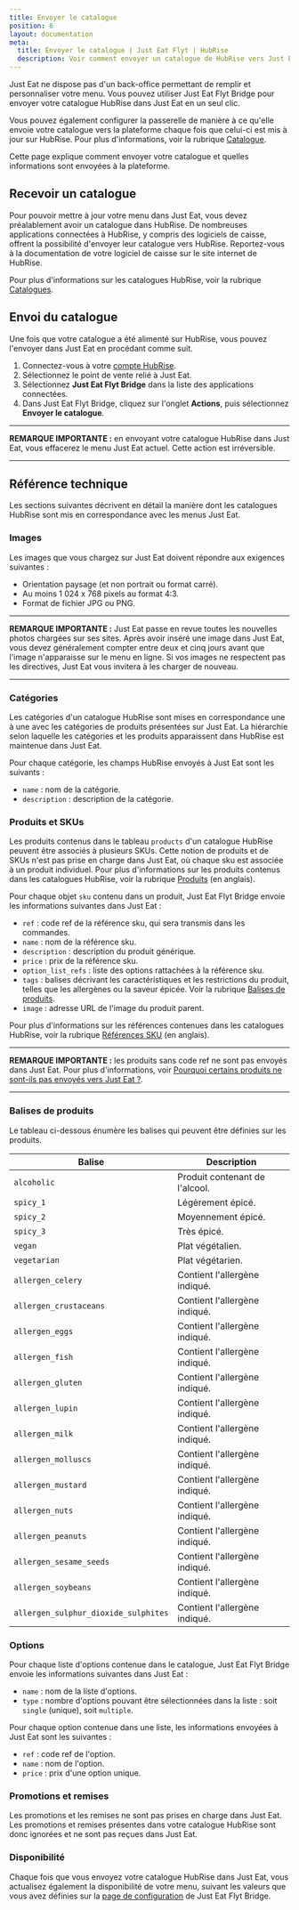 ```yaml
---
title: Envoyer le catalogue
position: 6
layout: documentation
meta:
  title: Envoyer le catalogue | Just Eat Flyt | HubRise
  description: Voir comment envoyer un catalogue de HubRise vers Just Eat, de quelle manière les articles et les options sont encodés, et quelles fonctionnalités sont intégrées.
---
```


Just Eat ne dispose pas d'un back-office permettant de remplir et personnaliser votre menu. Vous pouvez utiliser Just Eat Flyt Bridge pour envoyer votre catalogue HubRise dans Just Eat en un seul clic.

Vous pouvez également configurer la passerelle de manière à ce qu'elle envoie votre catalogue vers la plateforme chaque fois que celui-ci est mis à jour sur HubRise. Pour plus d'informations, voir la rubrique [Catalogue](/apps/just-eat-flyt/configuration#catalogue).

Cette page explique comment envoyer votre catalogue et quelles informations sont envoyées à la plateforme.

## Recevoir un catalogue

Pour pouvoir mettre à jour votre menu dans Just Eat, vous devez préalablement avoir un catalogue dans HubRise. De nombreuses applications connectées à HubRise, y compris des logiciels de caisse, offrent la possibilité d'envoyer leur catalogue vers HubRise. Reportez-vous à la documentation de votre logiciel de caisse sur le site internet de HubRise.

Pour plus d'informations sur les catalogues HubRise, voir la rubrique [Catalogues](/docs/catalogues/).

## Envoi du catalogue

Une fois que votre catalogue a été alimenté sur HubRise, vous pouvez l'envoyer dans Just Eat en procédant comme suit.

1. Connectez-vous à votre [compte HubRise](https://manager.hubrise.com).
1. Sélectionnez le point de vente relié à Just Eat.
1. Sélectionnez **Just Eat Flyt Bridge** dans la liste des applications connectées.
1. Dans Just Eat Flyt Bridge, cliquez sur l'onglet **Actions**, puis sélectionnez **Envoyer le catalogue**.

---

**REMARQUE IMPORTANTE :** en envoyant votre catalogue HubRise dans Just Eat, vous effacerez le menu Just Eat actuel. Cette action est irréversible.

---

## Référence technique

Les sections suivantes décrivent en détail la manière dont les catalogues HubRise sont mis en correspondance avec les menus Just Eat.

### Images

Les images que vous chargez sur Just Eat doivent répondre aux exigences suivantes :

- Orientation paysage (et non portrait ou format carré).
- Au moins 1 024 x 768 pixels au format 4:3.
- Format de fichier JPG ou PNG.

---

**REMARQUE IMPORTANTE :** Just Eat passe en revue toutes les nouvelles photos chargées sur ses sites. Après avoir inséré une image dans Just Eat, vous devez généralement compter entre deux et cinq jours avant que l'image n'apparaisse sur le menu en ligne. Si vos images ne respectent pas les directives, Just Eat vous invitera à les charger de nouveau.

---

### Catégories

Les catégories d'un catalogue HubRise sont mises en correspondance une à une avec les catégories de produits présentées sur Just Eat. La hiérarchie selon laquelle les catégories et les produits apparaissent dans HubRise est maintenue dans Just Eat.

Pour chaque catégorie, les champs HubRise envoyés à Just Eat sont les suivants :

- `name` : nom de la catégorie.
- `description` : description de la catégorie.

### Produits et SKUs

Les produits contenus dans le tableau `products` d'un catalogue HubRise peuvent être associés à plusieurs SKUs. Cette notion de produits et de SKUs n'est pas prise en charge dans Just Eat, où chaque sku est associée à un produit individuel. Pour plus d'informations sur les produits contenus dans les catalogues HubRise, voir la rubrique [Produits](/developers/api/catalog-management/#products) (en anglais).

Pour chaque objet `sku` contenu dans un produit, Just Eat Flyt Bridge envoie les informations suivantes dans Just Eat :

- `ref` : code ref de la référence sku, qui sera transmis dans les commandes.
- `name` : nom de la référence sku.
- `description` : description du produit générique.
- `price` : prix de la référence sku.
- `option_list_refs` : liste des options rattachées à la référence sku.
- `tags` : balises décrivant les caractéristiques et les restrictions du produit, telles que les allergènes ou la saveur épicée. Voir la rubrique [Balises de produits](#balises-de-produits).
- `image` : adresse URL de l'image du produit parent.

Pour plus d'informations sur les références contenues dans les catalogues HubRise, voir la rubrique [Références SKU](/developers/api/catalog-management/#skus) (en anglais).

---

**REMARQUE IMPORTANTE :** les produits sans code ref ne sont pas envoyés dans Just Eat. Pour plus d'informations, voir [Pourquoi certains produits ne sont-ils pas envoyés vers Just Eat ?](/apps/just-eat-flyt/faqs/produits-non-envoyes/).

---

### Balises de produits

Le tableau ci-dessous énumère les balises qui peuvent être définies sur les produits.

| Balise                               | Description                    |
| ------------------------------------ | ------------------------------ |
| `alcoholic`                          | Produit contenant de l'alcool. |
| `spicy_1`                            | Légèrement épicé.              |
| `spicy_2`                            | Moyennement épicé.             |
| `spicy_3`                            | Très épicé.                    |
| `vegan`                              | Plat végétalien.               |
| `vegetarian`                         | Plat végétarien.               |
| `allergen_celery`                    | Contient l'allergène indiqué.  |
| `allergen_crustaceans`               | Contient l'allergène indiqué.  |
| `allergen_eggs`                      | Contient l'allergène indiqué.  |
| `allergen_fish`                      | Contient l'allergène indiqué.  |
| `allergen_gluten`                    | Contient l'allergène indiqué.  |
| `allergen_lupin`                     | Contient l'allergène indiqué.  |
| `allergen_milk`                      | Contient l'allergène indiqué.  |
| `allergen_molluscs`                  | Contient l'allergène indiqué.  |
| `allergen_mustard`                   | Contient l'allergène indiqué.  |
| `allergen_nuts`                      | Contient l'allergène indiqué.  |
| `allergen_peanuts`                   | Contient l'allergène indiqué.  |
| `allergen_sesame_seeds`              | Contient l'allergène indiqué.  |
| `allergen_soybeans`                  | Contient l'allergène indiqué.  |
| `allergen_sulphur_dioxide_sulphites` | Contient l'allergène indiqué.  |

### Options

Pour chaque liste d'options contenue dans le catalogue, Just Eat Flyt Bridge envoie les informations suivantes dans Just Eat :

- `name` : nom de la liste d'options.
- `type` : nombre d'options pouvant être sélectionnées dans la liste : soit `single` (unique), soit `multiple`.

Pour chaque option contenue dans une liste, les informations envoyées à Just Eat sont les suivantes :

- `ref` : code ref de l'option.
- `name` : nom de l'option.
- `price` : prix d'une option unique.

### Promotions et remises

Les promotions et les remises ne sont pas prises en charge dans Just Eat. Les promotions et remises présentes dans votre catalogue HubRise sont donc ignorées et ne sont pas reçues dans Just Eat.

### Disponibilité

Chaque fois que vous envoyez votre catalogue HubRise dans Just Eat, vous actualisez également la disponibilité de votre menu, suivant les valeurs que vous avez définies sur la [page de configuration](/apps/just-eat-flyt/configuration/#catalogue) de Just Eat Flyt Bridge.
